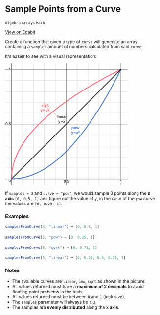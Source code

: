 # Sample Points from a Curve

`Algebra` `Arrays` `Math`

[View on Edabit](https://edabit.com/challenge/9se2zfxxSrLPKpyH9)

Create a function that given a type of `curve` will generate an array containing a `samples` amount of numbers calculated from said `curve`.

It's easier to see with a visual representation:

![Graph of the 3 curves](img/graph-example.png)

If `samples = 3` and `curve = "pow"`, we would sample 3 points along the **x axis** `[0, 0.5, 1]` and figure out the value of `y`, in the case of the `pow` curve the values are `[0, 0.25, 1]`.

### Examples

```js
samplesFromCurve(3, "linear") ➞ [0, 0.5, 1]

samplesFromCurve(3, "pow") ➞ [0, 0.25, 1]

samplesFromCurve(3, "sqrt") ➞ [0, 0.71, 1]

samplesFromCurve(5, "linear") ➞ [0, 0.25, 0.5, 0.75, 1]
```

### Notes

- The available curves are `linear`, `pow`, `sqrt` as shown in the picture.
- All values returned must have a **maximum of 2 decimals** to avoid floating point problems in the tests.
- All values returned must be between `0` and `1` (inclusive).
- The `samples` parameter will always be ≥ `2`.
- The samples are **evenly distributed** along the **x axis**.
